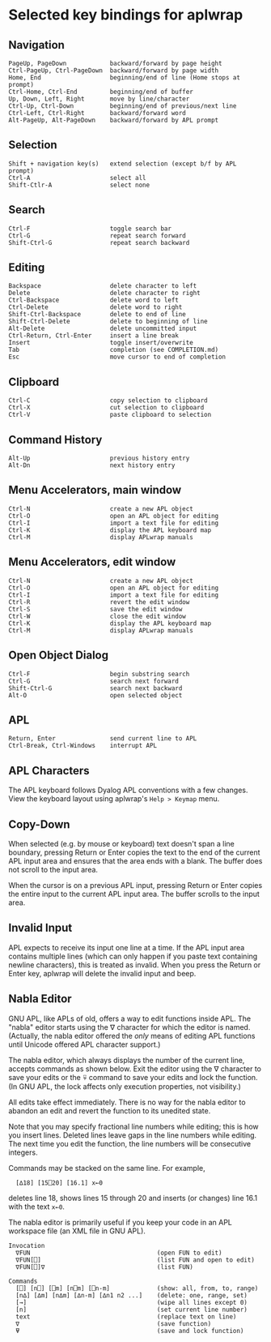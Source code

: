 Selected key bindings for aplwrap
=================================

Navigation
----------

```
PageUp, PageDown            backward/forward by page height
Ctrl-PageUp, Ctrl-PageDown  backward/forward by page width
Home, End                   beginning/end of line (Home stops at prompt)
Ctrl-Home, Ctrl-End         beginning/end of buffer
Up, Down, Left, Right       move by line/character
Ctrl-Up, Ctrl-Down          beginning/end of previous/next line
Ctrl-Left, Ctrl-Right       backward/forward word
Alt-PageUp, Alt-PageDown    backward/forward by APL prompt
```

Selection
---------

```
Shift + navigation key(s)   extend selection (except b/f by APL prompt)
Ctrl-A                      select all
Shift-Ctlr-A                select none
```

Search
------

```
Ctrl-F                      toggle search bar
Ctrl-G                      repeat search forward
Shift-Ctrl-G                repeat search backward
```

Editing
-------

```
Backspace                   delete character to left
Delete                      delete character to right
Ctrl-Backspace              delete word to left
Ctrl-Delete                 delete word to right
Shift-Ctrl-Backspace        delete to end of line
Shift-Ctrl-Delete           delete to beginning of line
Alt-Delete                  delete uncommitted input
Ctrl-Return, Ctrl-Enter     insert a line break
Insert                      toggle insert/overwrite
Tab                         completion (see COMPLETION.md)
Esc                         move cursor to end of completion
```

Clipboard
---------

```
Ctrl-C                      copy selection to clipboard
Ctrl-X                      cut selection to clipboard
Ctrl-V                      paste clipboard to selection
```

Command History
---------------

```
Alt-Up                      previous history entry
Alt-Dn                      next history entry
```

Menu Accelerators, main window
------------------------------

```
Ctrl-N                      create a new APL object
Ctrl-O                      open an APL object for editing
Ctrl-I                      import a text file for editing
Ctrl-K                      display the APL keyboard map
Ctrl-M                      display APLwrap manuals
```

Menu Accelerators, edit window
------------------------------

```
Ctrl-N                      create a new APL object
Ctrl-O                      open an APL object for editing
Ctrl-I                      import a text file for editing
Ctrl-R                      revert the edit window
Ctrl-S                      save the edit window
Ctrl-W                      close the edit window
Ctrl-K                      display the APL keyboard map
Ctrl-M                      display APLwrap manuals
```

Open Object Dialog
------------------

```
Ctrl-F                      begin substring search
Ctrl-G                      search next forward
Shift-Ctrl-G                search next backward
Alt-O                       open selected object
```

APL
---

```
Return, Enter               send current line to APL
Ctrl-Break, Ctrl-Windows    interrupt APL
```

APL Characters
--------------

The APL keyboard follows Dyalog APL conventions with a few changes.
View the keyboard layout using aplwrap's `Help > Keymap` menu.

Copy-Down
---------

When selected (e.g. by mouse or keyboard) text doesn't span a line
boundary, pressing Return or Enter copies the text to the end of the
current APL input area and ensures that the area ends with a blank.
The buffer does not scroll to the input area.

When the cursor is on a previous APL input, pressing Return or Enter
copies the entire input to the current APL input area. The buffer
scrolls to the input area.

Invalid Input
-------------

APL expects to receive its input one line at a time. If the APL input
area contains multiple lines (which can only happen if you paste text
containing newline characters), this is treated as invalid. When you
press the Return or Enter key, aplwrap will delete the invalid input
and beep.

Nabla Editor
------------

GNU APL, like APLs of old, offers a way to edit functions inside APL.
The "nabla" editor starts using the ∇ character for which the editor
is named. (Actually, the nabla editor offered the *only* means of
editing APL functions until Unicode offered APL character support.)

The nabla editor, which always displays the number of the current
line, accepts commands as shown below. Exit the editor using the ∇
character to save your edits or the ⍫ command to save your edits and
lock the function. (In GNU APL, the lock affects only execution
properties, not visibility.)

All edits take effect immediately. There is no way for the nabla
editor to abandon an edit and revert the function to its unedited
state.

Note that you may specify fractional line numbers while editing; this
is how you insert lines. Deleted lines leave gaps in the line numbers
while editing. The next time you edit the function, the line numbers
will be consecutive integers.

Commands may be stacked on the same line. For example,

```
  [∆18] [15⎕20] [16.1] x←0
```

deletes line 18, shows lines 15 through 20 and inserts (or changes)
line 16.1 with the text `x←0`.

The nabla editor is primarily useful if you keep your code in an APL
workspace file (an XML file in GNU APL).

```
Invocation
  ∇FUN                                   (open FUN to edit)
  ∇FUN[⎕]                                (list FUN and open to edit)
  ∇FUN[⎕]∇                               (list FUN)

Commands
  [⎕] [n⎕] [⎕m] [n⎕m] [⎕n-m]             (show: all, from, to, range)
  [n∆] [∆m] [n∆m] [∆n-m] [∆n1 n2 ...]    (delete: one, range, set)
  [→]                                    (wipe all lines except 0)
  [n]                                    (set current line number)
  text                                   (replace text on line)
  ∇                                      (save function)
  ⍫                                      (save and lock function)
```
